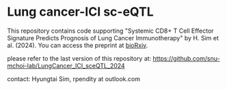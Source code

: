 # Lung cancer-ICI sc-eQTL 

This repository contains code supporting "Systemic CD8+ T Cell Effector Signature Predicts Prognosis of Lung Cancer Immunotherapy" by H. Sim et al. (2024). You can access the preprint at [bioRxiv](https://www.biorxiv.org/content/10.1101/2024.09.16.613381v1).

please refer to the last version of this repository at: https://github.com/snu-mchoi-lab/LungCancer_ICI_sceQTL_2024

contact: Hyungtai Sim, rpendity at outlook.com
